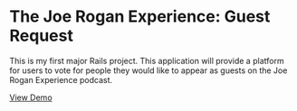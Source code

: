 # The Joe Rogan Experience: Guest Request

This is my first major Rails project. This application will provide a platform for users to vote for people they would like
to appear as guests on the Joe Rogan Experience podcast. 

[View Demo](https://dry-castle-8751.herokuapp.com/)
